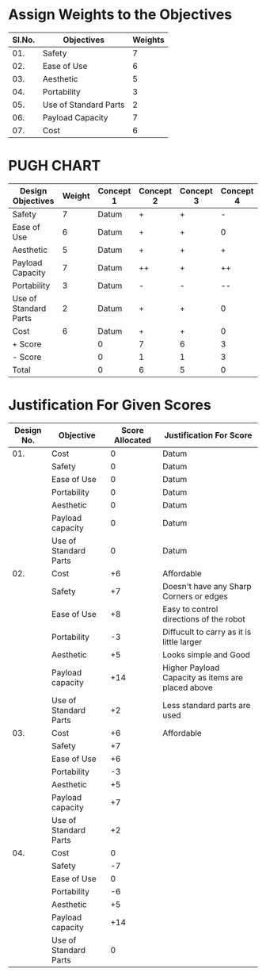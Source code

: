 # Assign Weights to the Objectives
|  SI.No.  |  Objectives  |  Weights  |
|----------|--------------|-----------|
|01.|Safety|7|
|02.|Ease of Use|6|
|03.|Aesthetic|5|
|04.|Portability|3|
|05.|Use of Standard Parts|2|
|06.|Payload Capacity|7|
|07.|Cost|6|
# PUGH CHART
|  Design Objectives  |   Weight  |  Concept 1  |  Concept 2  |  Concept 3  |  Concept 4  |
|---------------------|-----------|-------------|-------------|-------------|-------------|
|Safety|7|Datum|+|+|-|
|Ease of Use|6|Datum|+|+|0|
|Aesthetic|5|Datum|+|+|+|
|Payload Capacity|7|Datum|++|+|++|
|Portability|3|Datum|-|-|--|
|Use of Standard Parts|2|Datum|+|+|0|
|Cost|6|Datum|+|+|0|
|+ Score||0|7|6|3|
|- Score||0|1|1|3|
|Total||0|6|5|0|

# Justification For Given Scores
|  Design No.  |  Objective  |  Score Allocated  |  Justification For Score  |
|--------------|-------------|-------------------|---------------------------|
|01.|Cost|0|Datum|
|   |Safety|0|Datum|
|   |Ease of Use|0|Datum|
|   |Portability|0|Datum|
|   |Aesthetic|0|Datum|
|   |Payload capacity|0|Datum|
|   |Use of Standard Parts|0|Datum|
|02.|Cost|+6|Affordable|
|   |Safety|+7|Doesn't have any Sharp Corners or edges|
|   |Ease of Use|+8|Easy to control directions of the robot|
|   |Portability|-3|Diffucult to carry as it is little larger|
|   |Aesthetic|+5|Looks simple and Good|
|   |Payload capacity|+14|Higher Payload Capacity as items are placed above|
|   |Use of Standard Parts|+2|Less standard parts are used|
|03.|Cost|+6|Affordable|
|   |Safety|+7|
|   |Ease of Use|+6|
|   |Portability|-3|
|   |Aesthetic|+5|
|   |Payload capacity|+7|
|   |Use of Standard Parts|+2|
|04.|Cost|0|
|   |Safety|-7|
|   |Ease of Use|0|
|   |Portability|-6|
|   |Aesthetic|+5|
|   |Payload capacity|+14|
|   |Use of Standard Parts|0|